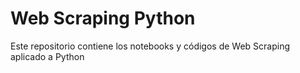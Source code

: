 ﻿# Web Scraping Python
Este repositorio contiene los notebooks y códigos de Web Scraping aplicado a Python
